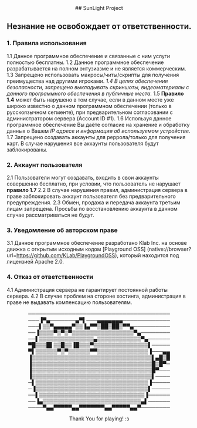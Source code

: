 <center>
## SunLight Project

## **Незнание не освобождает от ответственности.**
</center>

### **1. Правила использования**
1.1 Данное программное обеспечение и связанные с ним услуги полностью бесплатны. 
1.2 Данное программное обеспечение разрабатывается на полном энтузиазме и не является коммерческим. 
1.3 Запрещено использовать макросы/читы/скрипты для получения преимущества над другими игроками. 
*1.4 В целях обеспечения безопасности, запрещено выкладывать скриншоты, видеоматериалы с данного программного обеспечения в публичные места.* 
1.5 **Правило 1.4** может быть нарушено в том случае, если в данном месте уже широко известно о данном программном обеспечении (только в русскоязычном сегменте), при предварительном согласовании с администратором сервера (Account ID #1).
1.6 Используя данное программное обеспечение Вы даёте согласие на хранение и обработку данных о Вашем *IP адресе и информации об используемом устройстве*. 
1.7 Запрещено создавать аккаунты для реррола/только для получения карт. В случае нарушения все аккаунты пользователя будут заблокированы.

### **2. Аккаунт пользователя**
2.1 Пользователи могут создавать, входить в свои аккаунты совершенно бесплатно, при условии, что пользователь не нарушает **правило 1.7**
2.2 В случае нарушения правил, администрация сервера в праве заблокировать аккаунт пользователя без предварительного предупреждения. 
2.3 Обмен, продажа и передача аккаунта третьим лицам запрещена. Просьбы по восстановлению аккаунта в данном случае рассматриваться не будут. 

### **3. Уведомление об авторском праве**
3.1 Данное программное обеспечение разработано Klab Inc. на основе движка с открытым исходным кодом [Playground OSS] (native://browser?url=https://github.com/KLab/PlaygroundOSS), который находится под лицензией Apache 2.0.

### **4. Отказ от ответственности**
4.1 Администрация сервера не гарантирует постоянной работы сервера.
4.2 В случае проблем на стороне хостинга, администрация в праве не выдавать компенсацию пользователям.

<center>
───────────────────────────────────────
───▐▀▄───────▄▀▌───▄▄▄▄▄▄▄─────────────
───▌▒▒▀▄▄▄▄▄▀▒▒▐▄▀▀▒██▒██▒▀▀▄──────────
──▐▒▒▒▒▀▒▀▒▀▒▒▒▒▒▒▒▒▒▒▒▒▒▒▒▒▒▀▄────────
──▌▒▒▒▒▒▒▒▒▒▒▒▒▒▒▒▄▒▒▒▒▒▒▒▒▒▒▒▒▀▄──────
▀█▒▒▒█▌▒▒█▒▒▐█▒▒▒▀▒▒▒▒▒▒▒▒▒▒▒▒▒▒▒▌─────
▀▌▒▒▒▒▒▒▀▒▀▒▒▒▒▒▒▀▀▒▒▒▒▒▒▒▒▒▒▒▒▒▒▐───▄▄
▐▒▒▒▒▒▒▒▒▒▒▒▒▒▒▒▒▒▒▒▒▒▒▒▒▒▒▒▒▒▒▒▒▒▌▄█▒█
▐▒▒▒▒▒▒▒▒▒▒▒▒▒▒▒▒▒▒▒▒▒▒▒▒▒▒▒▒▒▒▒▒▒█▒█▀─
▐▒▒▒▒▒▒▒▒▒▒▒▒▒▒▒▒▒▒▒▒▒▒▒▒▒▒▒▒▒▒▒▒▒█▀───
▐▒▒▒▒▒▒▒▒▒▒▒▒▒▒▒▒▒▒▒▒▒▒▒▒▒▒▒▒▒▒▒▒▒▌────
─▌▒▒▒▒▒▒▒▒▒▒▒▒▒▒▒▒▒▒▒▒▒▒▒▒▒▒▒▒▒▒▒▐─────
─▐▒▒▒▒▒▒▒▒▒▒▒▒▒▒▒▒▒▒▒▒▒▒▒▒▒▒▒▒▒▒▒▌─────
──▌▒▒▒▒▒▒▒▒▒▒▒▒▒▒▒▒▒▒▒▒▒▒▒▒▒▒▒▒▒▐──────
──▐▄▒▒▒▒▒▒▒▒▒▒▒▒▒▒▒▒▒▒▒▒▒▒▒▒▒▒▒▄▌──────
────▀▄▄▀▀▀▀▀▄▄▀▀▀▀▀▀▀▄▄▀▀▀▀▀▄▄▀────────

Thank You for playing! :з
</center>